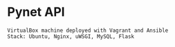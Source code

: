 # Pynet API

    VirtualBox machine deployed with Vagrant and Ansible
    Stack: Ubuntu, Nginx, uWSGI, MySQL, Flask 
